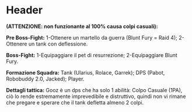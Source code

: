 <!-- TITLE: Tattica C: The Gooz -->
<!-- SUBTITLE: La pagina dedicata al boss di Z7F5 -->

# Header
**(ATTENZIONE: non funzionante al 100% causa colpi casuali):**

**Pre Boss-Fight:**
1-Ottenere un martello da guerra (Blunt Fury = Raid 4);
2-Ottenere un tank con deflessione.

**Boss-Fight:**
1-Equipaggiare il pet di resurrezione;
2-Equipaggiare Blunt Fury.

**Formazione Squadra:**
Tank (Ularius, Rolace, Garrek);
DPS (Pabot, Robobuddy 2.0, Jacked);
Player.

**Dettagli tattica:**
Gooz è un dps che ha solo 1 abilità: Colpo Casuale (1PA), ciò lo rende estremamente imprevedibile e distruttivo, quindi non vi rimane che pregare e sperare che il tank defletta almeno 2 colpi.
